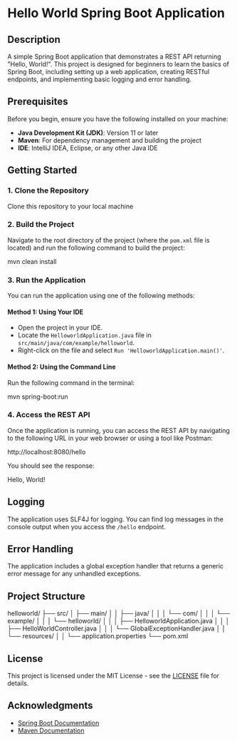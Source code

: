 # Hello World Spring Boot Application

## Description
A simple Spring Boot application that demonstrates a REST API returning "Hello, World!". This project is designed for beginners to learn the basics of Spring Boot, including setting up a web application, creating RESTful endpoints, and implementing basic logging and error handling.

## Prerequisites
Before you begin, ensure you have the following installed on your machine:

- **Java Development Kit (JDK)**: Version 11 or later
- **Maven**: For dependency management and building the project
- **IDE**: IntelliJ IDEA, Eclipse, or any other Java IDE

## Getting Started

### 1. Clone the Repository
Clone this repository to your local machine

### 2. Build the Project
Navigate to the root directory of the project (where the `pom.xml` file is located) and run the following command to build the project:

mvn clean install

### 3. Run the Application
You can run the application using one of the following methods:

#### Method 1: Using Your IDE
- Open the project in your IDE.
- Locate the `HelloworldApplication.java` file in `src/main/java/com/example/helloworld`.
- Right-click on the file and select `Run 'HelloworldApplication.main()'`.

#### Method 2: Using the Command Line
Run the following command in the terminal:

mvn spring-boot:run

### 4. Access the REST API
Once the application is running, you can access the REST API by navigating to the following URL in your web browser or using a tool like Postman:

http://localhost:8080/hello

You should see the response:

Hello, World!

## Logging
The application uses SLF4J for logging. You can find log messages in the console output when you access the `/hello` endpoint.

## Error Handling
The application includes a global exception handler that returns a generic error message for any unhandled exceptions.

## Project Structure
helloworld/
├── src/
│   ├── main/
│   │   ├── java/
│   │   │   └── com/
│   │   │       └── example/
│   │   │           └── helloworld/
│   │   │               ├── HelloworldApplication.java
│   │   │               ├── HelloWorldController.java
│   │   │               └── GlobalExceptionHandler.java
│   │   └── resources/
│   │       └── application.properties
└── pom.xml

## License
This project is licensed under the MIT License - see the [LICENSE](LICENSE) file for details.

## Acknowledgments
- [Spring Boot Documentation](https://spring.io/projects/spring-boot)
- [Maven Documentation](https://maven.apache.org/guides/index.html)
